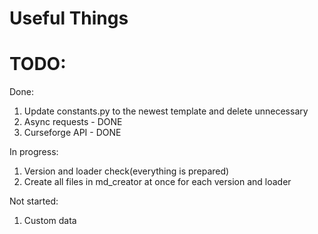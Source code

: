 # Useful Things

# TODO:
Done:

1. Update constants.py to the newest template and delete unnecessary
2. Async requests - DONE
3. Curseforge API - DONE


In progress:

1. Version and loader check(everything is prepared)
2. Create all files in md_creator at once for each version and loader

Not started:

1. Custom data



